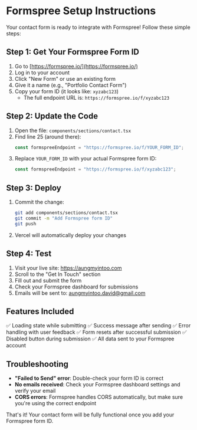 # Formspree Setup Instructions

Your contact form is ready to integrate with Formspree! Follow these simple steps:

## Step 1: Get Your Formspree Form ID

1. Go to [https://formspree.io/](https://formspree.io/)
2. Log in to your account
3. Click "New Form" or use an existing form
4. Give it a name (e.g., "Portfolio Contact Form")
5. Copy your form ID (it looks like: `xyzabc123`)
   - The full endpoint URL is: `https://formspree.io/f/xyzabc123`

## Step 2: Update the Code

1. Open the file: `components/sections/contact.tsx`
2. Find line 25 (around there):
   ```typescript
   const formspreeEndpoint = "https://formspree.io/f/YOUR_FORM_ID";
   ```
3. Replace `YOUR_FORM_ID` with your actual Formspree form ID:
   ```typescript
   const formspreeEndpoint = "https://formspree.io/f/xyzabc123";
   ```

## Step 3: Deploy

1. Commit the change:
   ```bash
   git add components/sections/contact.tsx
   git commit -m "Add Formspree form ID"
   git push
   ```

2. Vercel will automatically deploy your changes

## Step 4: Test

1. Visit your live site: https://aungmyintoo.com
2. Scroll to the "Get In Touch" section
3. Fill out and submit the form
4. Check your Formspree dashboard for submissions
5. Emails will be sent to: aungmyintoo.david@gmail.com

## Features Included

✅ Loading state while submitting
✅ Success message after sending
✅ Error handling with user feedback
✅ Form resets after successful submission
✅ Disabled button during submission
✅ All data sent to your Formspree account

## Troubleshooting

- **"Failed to Send" error**: Double-check your form ID is correct
- **No emails received**: Check your Formspree dashboard settings and verify your email
- **CORS errors**: Formspree handles CORS automatically, but make sure you're using the correct endpoint

That's it! Your contact form will be fully functional once you add your Formspree form ID.
